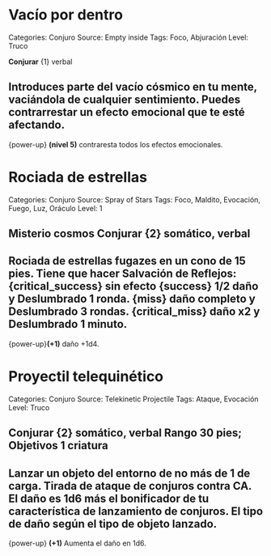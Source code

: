 # Vacío por dentro

Categories: Conjuro
Source: Empty inside
Tags: Foco, Abjuración
Level: Truco

__Conjurar__ {1} verbal

Introduces parte del vacío cósmico en tu mente, vaciándola de cualquier sentimiento. Puedes contrarrestar un efecto emocional que te esté afectando.
---
{power-up} __(nivel 5)__ contraresta todos los efectos emocionales.


# Rociada de estrellas

Categories: Conjuro
Source: Spray of Stars
Tags: Foco, Maldito, Evocación, Fuego, Luz, Oráculo
Level: 1

__Misterio__ cosmos
__Conjurar__ {2} somático, verbal
---
Rociada de estrellas fugazes en un cono de 15 pies. Tiene que hacer Salvación de Reflejos:
{critical_success} sin efecto
{success} 1/2 daño y **Deslumbrado** 1 ronda.
{miss} daño completo y **Deslumbrado** 3 rondas.
{critical_miss}  daño x2 y **Deslumbrado** 1 minuto.
---
{power-up}__(+1)__ daño +1d4.

# Proyectil telequinético

Categories: Conjuro
Source: Telekinetic Projectile
Tags: Ataque, Evocación
Level: Truco

__Conjurar__ {2} somático, verbal
__Rango__ 30 pies; __Objetivos__ 1 criatura
---
Lanzar un objeto del entorno de no más de 1 de carga. Tirada de ataque de conjuros contra CA. El daño es 1d6 más el bonificador de tu característica de lanzamiento de conjuros. El tipo de daño según el tipo de objeto lanzado.
---
{power-up} __(+1)__ Aumenta el daño en 1d6.

